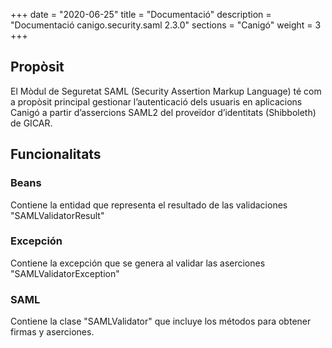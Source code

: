 +++
date        = "2020-06-25"
title       = "Documentació"
description = "Documentació canigo.security.saml 2.3.0"
sections    = "Canigó"
weight      = 3
+++

## Propòsit

El Mòdul de Seguretat SAML (Security Assertion Markup Language) té com a propòsit principal gestionar l’autenticació dels usuaris en aplicacions Canigó a partir d’assercions SAML2 del proveïdor d’identitats (Shibboleth) de GICAR.

## Funcionalitats

### Beans

Contiene la entidad que representa el resultado de las validaciones "SAMLValidatorResult"

### Excepción

Contiene la excepción que se genera al validar las aserciones "SAMLValidatorException"

### SAML

Contiene la clase "SAMLValidator" que incluye los métodos para obtener firmas y aserciones. 
